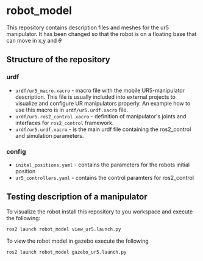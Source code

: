 # robot_model

This repository contains description files and meshes for the ur5 manipulator. It has been changed so that the robot is on a floating base that can move in x,y and $\theta$ 

## Structure of the repository

### urdf
  - `urdf/ur5_macro.xacro` - macro file with the mobile UR5-manipulator description. This file is usually included into external projects to visualize and configure UR manipulators properly. An example how to use this macro is in `urdf/ur5.urdf.xacro` file.
  - `urdf/ur5.ros2_control.xacro` - definition of manipulator's joints and interfaces for `ros2_control` framework.
  - `urdf/ur5.urdf.xacro` - is the main urdf file containing the ros2_control and simulation parameters.

### config 
  - `inital_positions.yaml` - contains the parameters for the robots initial position
  - `ur5_controllers.yaml` - contains the control paramters for ros2_control

## Testing description of a manipulator

To visualize the robot install this repository to you workspace and execute the following:

``` bash
ros2 launch robot_model view_ur5.launch.py
```

To view the robot model in gazebo execute the following

``` bash
ros2 launch robot_model gazebo_ur5.launch.py
```

